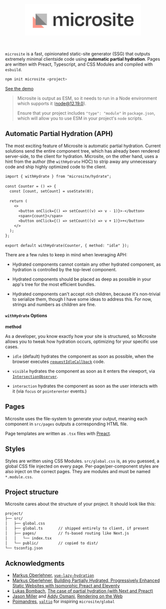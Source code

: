 <br />
<br />

<div align="center">
    <img src="https://raw.githubusercontent.com/natemoo-re/microsite/master/.github/assets/microsite.svg?sanitize=true&v=1" alt="microsite" width="375" height="101" />
</div>

<br />
<br />

`microsite` is a fast, opinionated static-site generator (SSG) that outputs extremely minimal clientside code using **automatic partial hydration**. Pages are written with Preact, Typescript, and CSS Modules and compiled with `esbuild`.

```bash
npm init microsite <project>
```

[See the demo](https://microsite-demo.nmoo.vercel.app/)

> Microsite is output as ESM, so it needs to run in a Node environment which supports it (node@12.19.0).
>
> Ensure that your project includes `"type": "module"` in `package.json`, which will allow you to use ESM in your project's `node` scripts.

## Automatic Partial Hydration (APH)

The most exciting feature of Microsite is automatic partial hydration. Current solutions send the entire component tree, which has already been rendered server-side, to the client for hydration.
Microsite, on the other hand, uses a hint from the author (the `withHydrate` HOC) to strip away any unnecessary code and ship highly optimized code to the client.

```tsx
import { withHydrate } from "microsite/hydrate";

const Counter = () => {
  const [count, setCount] = useState(0);

  return (
    <>
      <button onClick={() => setCount((v) => v - 1)}>-</button>
      <span>{count}</span>
      <button onClick={() => setCount((v) => v + 1)}>+</button>
    </>
  );
};

export default withHydrate(Counter, { method: "idle" });
```

There are a few rules to keep in mind when leveraging APH:

- Hydrated components cannot contain any other hydrated component, as hydration is controlled by the top-level component.

- Hydrated components should be placed as deep as possible in your app's tree for the most efficient bundles.

- Hydrated components can't accept _rich_ children, because it's non-trivial to serialize them, though I have some ideas to address this. For now, strings and numbers as children are fine.

#### `withHydrate` Options

**method**

As a developer, you know exactly how your site is structured, so Microsite allows you to tweak how hydration occurs, optimizing for your specific use cases.

- `idle` (default) hydrates the component as soon as possible, when the browser executes [`requestIdleCallback`](https://developer.mozilla.org/en-US/docs/Web/API/Window/requestIdleCallback) code.

- `visible` hydrates the component as soon as it enters the viewport, via [`IntersectionObserver`](https://developer.mozilla.org/en-US/docs/Web/API/IntersectionObserver).

- `interaction` hydrates the component as soon as the user interacts with it (via `focus` or `pointerenter` events.)

## Pages

Microsite uses the file-system to generate your output, meaning each component in `src/pages` outputs a corresponding HTML file.

Page templates are written as `.tsx` files with [Preact](https://preactjs.com/).

## Styles

Styles are written using CSS Modules. `src/global.css` is, as you guessed, a global CSS file injected on every page.
Per-page/per-component styles are also inject on the correct pages. They are modules and must be named `*.module.css`.

## Project structure

Microsite cares about the structure of your project. It should look like this:

```
project/
├── src/
│   ├── global.css
│   ├── global.ts       // shipped entirely to client, if present
│   ├── pages/          // fs-based routing like Next.js
│   │   └── index.tsx
│   └── public/         // copied to dist/
└── tsconfig.json
```

## Acknowledgments

- [Markus Oberlehner](https://twitter.com/maoberlehner), [`vue-lazy-hydration`](https://github.com/maoberlehner/vue-lazy-hydration)
- [Markus Oberlehner](https://twitter.com/maoberlehner), [Building Partially Hydrated, Progressively Enhanced Static Websites with Isomorphic Preact and Eleventy](https://markus.oberlehner.net/blog/building-partially-hydrated-progressively-enhanced-static-websites-with-isomorphic-preact-and-eleventy/)
- [Lukas Bombach](https://twitter.com/luke_schmuke), [The case of partial hydration (with Next and Preact)](https://medium.com/@luke_schmuke/how-we-achieved-the-best-web-performance-with-partial-hydration-20fab9c808d5)
- [Jason Miller](https://twitter.com/_developit) and [Addy Osmani](https://twitter.com/addyosmani), [Rendering on the Web](https://developers.google.com/web/updates/2019/02/rendering-on-the-web)
- [Poimandres](https://github.com/pmndrs), [`valtio`](https://github.com/pmndrs/valtio) for inspiring `microsite/global`
